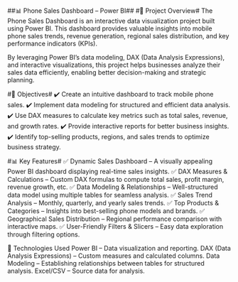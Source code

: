 ##📊 Phone Sales Dashboard – Power BI##
#📌 Project Overview#
The Phone Sales Dashboard is an interactive data visualization project built using Power BI. This dashboard provides valuable insights into mobile phone sales trends, revenue generation, regional sales distribution, and key performance indicators (KPIs).

By leveraging Power BI’s data modeling, DAX (Data Analysis Expressions), and interactive visualizations, this project helps businesses analyze their sales data efficiently, enabling better decision-making and strategic planning.

#🎯 Objectives#
✔️ Create an intuitive dashboard to track mobile phone sales.
✔️ Implement data modeling for structured and efficient data analysis.
✔️ Use DAX measures to calculate key metrics such as total sales, revenue, and growth rates.
✔️ Provide interactive reports for better business insights.
✔️ Identify top-selling products, regions, and sales trends to optimize business strategy.

#📊 Key Features#
✅ Dynamic Sales Dashboard – A visually appealing Power BI dashboard displaying real-time sales insights.
✅ DAX Measures & Calculations – Custom DAX formulas to compute total sales, profit margin, revenue growth, etc.
✅ Data Modeling & Relationships – Well-structured data model using multiple tables for seamless analysis.
✅ Sales Trend Analysis – Monthly, quarterly, and yearly sales trends.
✅ Top Products & Categories – Insights into best-selling phone models and brands.
✅ Geographical Sales Distribution – Regional performance comparison with interactive maps.
✅ User-Friendly Filters & Slicers – Easy data exploration through filtering options.

🔧 Technologies Used
Power BI – Data visualization and reporting.
DAX (Data Analysis Expressions) – Custom measures and calculated columns.
Data Modeling – Establishing relationships between tables for structured analysis.
Excel/CSV – Source data for analysis.
